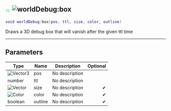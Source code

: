 ## ![client](../../.gitbook/assets/client.png) ![worldDebug](./readme/worlddebug "mention"):box

```lua
void worldDebug:box(pos, ttl, size, color, outline)
```

Draws a 3D debug box that will vanish after the given ttl time

------
## Parameters

| Type   | Name | Description | Optional |
| ------ | ---- | ----------- | -------: |
| ![Vector3](./readme/vector3 "mention") | pos | No description |  |
| number | ttl | No description |  |
| ![Vector](./readme/vector "mention") | size | No description | ✔ |
| ![Color](./readme/color "mention") | color | No description | ✔ |
| boolean | outline | No description | ✔ |


